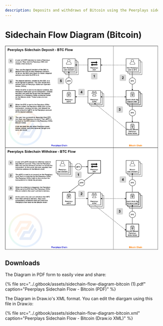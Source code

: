 ```yaml
---
description: Deposits and withdraws of Bitcoin using the Peerplays sidechain.
---
```


# Sidechain Flow Diagram \(Bitcoin\)

![](../.gitbook/assets/sidechain-flow-diagram-bitcoin%20%281%29.png)

## Downloads

The Diagram in PDF form to easily view and share:

{% file src="../.gitbook/assets/sidechain-flow-diagram-bitcoin \(1\).pdf" caption="Peerplays Sidechain Flow - Bitcoin \(PDF\)" %}

The Diagram in Draw.io's XML format. You can edit the diargam using this file in Draw.io:

{% file src="../.gitbook/assets/sidechain-flow-diagram-bitcoin.xml" caption="Peerplays Sidechain Flow - Bitcoin \(Draw.io XML\)" %}

